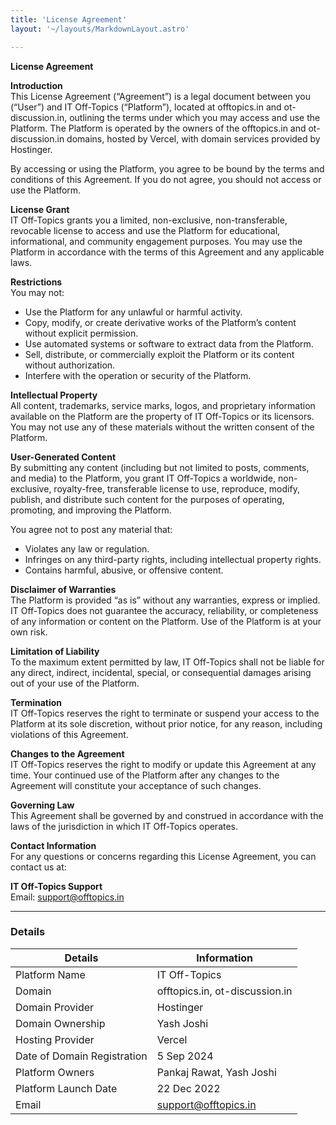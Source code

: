 ```yaml
---
title: 'License Agreement'
layout: '~/layouts/MarkdownLayout.astro'

---
```


**License Agreement**

**Introduction**  
This License Agreement (“Agreement”) is a legal document between you (“User”) and IT Off-Topics (“Platform”), located at offtopics.in and ot-discussion.in, outlining the terms under which you may access and use the Platform. The Platform is operated by the owners of the offtopics.in and ot-discussion.in domains, hosted by Vercel, with domain services provided by Hostinger.

By accessing or using the Platform, you agree to be bound by the terms and conditions of this Agreement. If you do not agree, you should not access or use the Platform.

**License Grant**  
IT Off-Topics grants you a limited, non-exclusive, non-transferable, revocable license to access and use the Platform for educational, informational, and community engagement purposes. You may use the Platform in accordance with the terms of this Agreement and any applicable laws.

**Restrictions**  
You may not:

- Use the Platform for any unlawful or harmful activity.
- Copy, modify, or create derivative works of the Platform’s content without explicit permission.
- Use automated systems or software to extract data from the Platform.
- Sell, distribute, or commercially exploit the Platform or its content without authorization.
- Interfere with the operation or security of the Platform.

**Intellectual Property**  
All content, trademarks, service marks, logos, and proprietary information available on the Platform are the property of IT Off-Topics or its licensors. You may not use any of these materials without the written consent of the Platform.

**User-Generated Content**  
By submitting any content (including but not limited to posts, comments, and media) to the Platform, you grant IT Off-Topics a worldwide, non-exclusive, royalty-free, transferable license to use, reproduce, modify, publish, and distribute such content for the purposes of operating, promoting, and improving the Platform.

You agree not to post any material that:

- Violates any law or regulation.
- Infringes on any third-party rights, including intellectual property rights.
- Contains harmful, abusive, or offensive content.

**Disclaimer of Warranties**  
The Platform is provided “as is” without any warranties, express or implied. IT Off-Topics does not guarantee the accuracy, reliability, or completeness of any information or content on the Platform. Use of the Platform is at your own risk.

**Limitation of Liability**  
To the maximum extent permitted by law, IT Off-Topics shall not be liable for any direct, indirect, incidental, special, or consequential damages arising out of your use of the Platform.

**Termination**  
IT Off-Topics reserves the right to terminate or suspend your access to the Platform at its sole discretion, without prior notice, for any reason, including violations of this Agreement.

**Changes to the Agreement**  
IT Off-Topics reserves the right to modify or update this Agreement at any time. Your continued use of the Platform after any changes to the Agreement will constitute your acceptance of such changes.

**Governing Law**  
This Agreement shall be governed by and construed in accordance with the laws of the jurisdiction in which IT Off-Topics operates.

**Contact Information**  
For any questions or concerns regarding this License Agreement, you can contact us at:

**IT Off-Topics Support**  
Email: support@offtopics.in  

---

### Details

| **Details**                       | **Information**                  |
|-----------------------------------|----------------------------------|
| Platform Name                     | IT Off-Topics                    |
| Domain                            | offtopics.in, ot-discussion.in   |
| Domain Provider                   | Hostinger                        |
| Domain Ownership                  | Yash Joshi                       |
| Hosting Provider                  | Vercel                          |
| Date of Domain Registration       | 5 Sep 2024                       |
| Platform Owners                   | Pankaj Rawat, Yash Joshi       |
| Platform Launch Date              | 22 Dec 2022                     |
| Email                             | support@offtopics.in            |

